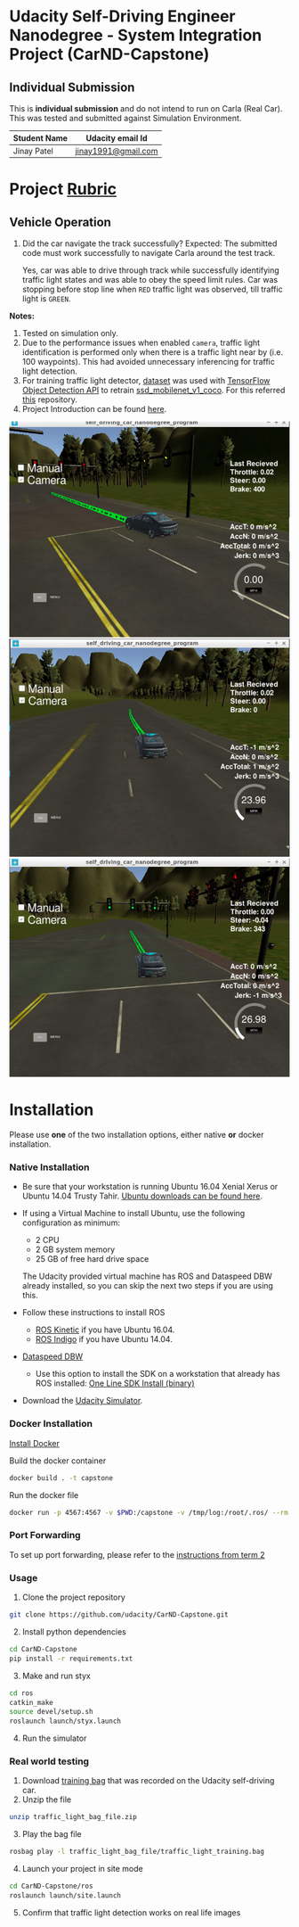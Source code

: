 # Udacity Self-Driving Engineer Nanodegree - System Integration Project (CarND-Capstone)

## Individual Submission

This is **individual submission** and do not intend to run on Carla (Real Car). This was tested and submitted against Simulation Environment.

| Student Name | Udacity email Id    |
| ------------ | ------------------- |
| Jinay Patel  | jinay1991@gmail.com |

# Project [Rubric](https://review.udacity.com/#!/rubrics/1140/view)

## Vehicle Operation

1. Did the car navigate the track successfully? Expected: The submitted code must work successfully to navigate Carla around the test track.

    Yes, car was able to drive through track while successfully identifying traffic light states and was able to obey the speed limit rules. Car was stopping before stop line when `RED` traffic light was observed, till traffic light is `GREEN`.

**Notes:**

1. Tested on simulation only.
2. Due to the performance issues when enabled `camera`, traffic light identification is performed only when there is a traffic light near by (i.e. 100 waypoints). This had avoided unnecessary inferencing for traffic light detection.
3. For training traffic light detector, [dataset](https://drive.google.com/file/d/0B-Eiyn-CUQtxdUZWMkFfQzdObUE/view?usp=sharing) was used with [TensorFlow Object Detection API](https://github.com/tensorflow/models/blob/master/research/object_detection/g3doc/running_locally.md) to retrain [ssd_mobilenet_v1_coco](http://download.tensorflow.org/models/object_detection/ssd_mobilenet_v1_coco_2018_01_28.tar.gz). For this referred [this](https://github.com/coldKnight/TrafficLight_Detection-TensorFlowAPI) repository.
4. Project Introduction can be found [here](https://classroom.udacity.com/nanodegrees/nd013/parts/6047fe34-d93c-4f50-8336-b70ef10cb4b2/modules/e1a23b06-329a-4684-a717-ad476f0d8dff/lessons/462c933d-9f24-42d3-8bdc-a08a5fc866e4/concepts/5ab4b122-83e6-436d-850f-9f4d26627fd9).

![image1](examples/red_light_stop.png)
![image2](examples/highway_run.png)
![image3](examples/green_light_go.png)

# Installation

Please use **one** of the two installation options, either native **or** docker installation.

### Native Installation

* Be sure that your workstation is running Ubuntu 16.04 Xenial Xerus or Ubuntu 14.04 Trusty Tahir. [Ubuntu downloads can be found here](https://www.ubuntu.com/download/desktop).
* If using a Virtual Machine to install Ubuntu, use the following configuration as minimum:
  * 2 CPU
  * 2 GB system memory
  * 25 GB of free hard drive space

  The Udacity provided virtual machine has ROS and Dataspeed DBW already installed, so you can skip the next two steps if you are using this.

* Follow these instructions to install ROS
  * [ROS Kinetic](http://wiki.ros.org/kinetic/Installation/Ubuntu) if you have Ubuntu 16.04.
  * [ROS Indigo](http://wiki.ros.org/indigo/Installation/Ubuntu) if you have Ubuntu 14.04.
* [Dataspeed DBW](https://bitbucket.org/DataspeedInc/dbw_mkz_ros)
  * Use this option to install the SDK on a workstation that already has ROS installed: [One Line SDK Install (binary)](https://bitbucket.org/DataspeedInc/dbw_mkz_ros/src/81e63fcc335d7b64139d7482017d6a97b405e250/ROS_SETUP.md?fileviewer=file-view-default)
* Download the [Udacity Simulator](https://github.com/udacity/CarND-Capstone/releases).

### Docker Installation
[Install Docker](https://docs.docker.com/engine/installation/)

Build the docker container
```bash
docker build . -t capstone
```

Run the docker file
```bash
docker run -p 4567:4567 -v $PWD:/capstone -v /tmp/log:/root/.ros/ --rm -it capstone
```

### Port Forwarding
To set up port forwarding, please refer to the [instructions from term 2](https://classroom.udacity.com/nanodegrees/nd013/parts/40f38239-66b6-46ec-ae68-03afd8a601c8/modules/0949fca6-b379-42af-a919-ee50aa304e6a/lessons/f758c44c-5e40-4e01-93b5-1a82aa4e044f/concepts/16cf4a78-4fc7-49e1-8621-3450ca938b77)

### Usage

1. Clone the project repository
```bash
git clone https://github.com/udacity/CarND-Capstone.git
```

2. Install python dependencies
```bash
cd CarND-Capstone
pip install -r requirements.txt
```
3. Make and run styx
```bash
cd ros
catkin_make
source devel/setup.sh
roslaunch launch/styx.launch
```
4. Run the simulator

### Real world testing
1. Download [training bag](https://s3-us-west-1.amazonaws.com/udacity-selfdrivingcar/traffic_light_bag_file.zip) that was recorded on the Udacity self-driving car.
2. Unzip the file
```bash
unzip traffic_light_bag_file.zip
```
3. Play the bag file
```bash
rosbag play -l traffic_light_bag_file/traffic_light_training.bag
```
4. Launch your project in site mode
```bash
cd CarND-Capstone/ros
roslaunch launch/site.launch
```
5. Confirm that traffic light detection works on real life images
